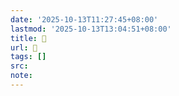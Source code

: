 ```yaml
---
date: '2025-10-13T11:27:45+08:00'
lastmod: '2025-10-13T13:04:51+08:00'
title: 󰙣
url: 󰙣
tags: []
src:
note:
---
```

